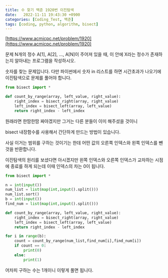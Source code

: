 ```yaml
---
title: 수 찾기 백준 1920번 이진탐색
date:   2022-11-11 19:43:30 +0900
categories: [Coding_Test, 백준]
tags: [coding, python, algorithm, bisect]
---
```


[https://www.acmicpc.net/problem/1920](https://www.acmicpc.net/problem/1920)


문제
N개의 정수 A[1], A[2], …, A[N]이 주어져 있을 때, 이 안에 X라는 정수가 존재하는지 알아내는 프로그램을 작성하시오.


숫자를 찾는 문제입니다. 다만 파이썬에서 숫자 in 리스트를 하면 시간초과가 나오기에 이진탐색으로 문제를 풀어야 합니다.

```py
from bisect import *

def count_by_range(array, left_value, right_value):
    right_index = bisect_right(array, right_value)
    left_index = bisect_left(array, left_value)
    return right_index - left_index
```

원래라면 한땀한땀 짜야겠지만 그거는 다른 분들이 이미 해주셨을 것이니

bisect 내장함수를 사용해서 간단하게 만드는 방법이 있습니다.

사실 이거는 범위를 구하는 것이기는 한데 어떤 값의 오른쪽 인덱스와 왼쪽 인덱스를 뺀 것을 반환합니다.

이진탐색의 원리를 보셨다면 아시겠지만 왼쪽 인덱스와 오른쪽 인덱스가 교차하는 시점에 종료를 하게 되는데 이때 인덱스의 차는 0이 됩니다.

```py
from bisect import *

n = int(input())
num_list = list(map(int,input().split()))
num_list.sort()
b = int(input())
find_num = list(map(int,input().split()))

def count_by_range(array, left_value, right_value):
    right_index = bisect_right(array, right_value)
    left_index = bisect_left(array, left_value)
    return right_index - left_index

for i in range(b):
    count = count_by_range(num_list,find_num[i],find_num[i])
    if count == 0:
        print(0)
    else:
        print(1)
```

어차피 구하는 수는 1개이니 이렇게 풀면 됩니다. 